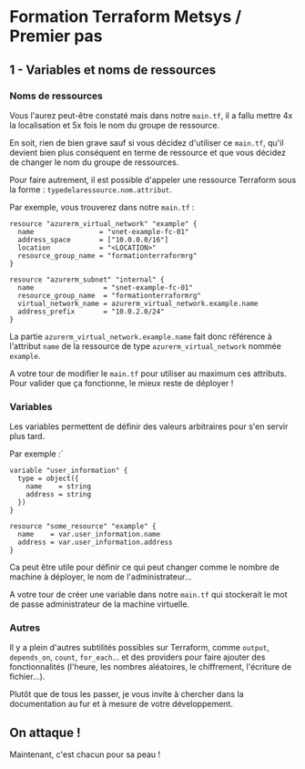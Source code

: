 # Formation Terraform Metsys / Premier pas

  

## 1 - Variables et noms de ressources

### Noms de ressources

Vous l'aurez peut-être constaté mais dans notre `main.tf`, il a fallu mettre 4x la localisation et 5x fois le nom du groupe de ressource.

En soit, rien de bien grave sauf si vous décidez d'utiliser ce `main.tf`, qu'il devient bien plus conséquent en terme de ressource et que vous décidez de changer le nom du groupe de ressources.

Pour faire autrement, il est possible d'appeler une ressource Terraform sous la forme : `typedelaressource.nom.attribut`.

Par exemple, vous trouverez dans notre `main.tf` :
```hcl
resource "azurerm_virtual_network" "example" {
  name                = "vnet-example-fc-01"
  address_space       = ["10.0.0.0/16"]
  location            = "<LOCATION>"
  resource_group_name = "formationterraformrg"
}

resource "azurerm_subnet" "internal" {
  name                 = "snet-example-fc-01"
  resource_group_name  = "formationterraformrg"
  virtual_network_name = azurerm_virtual_network.example.name
  address_prefix       = "10.0.2.0/24"
}
```

La partie `azurerm_virtual_network.example.name` fait donc référence à l'attribut `name` de la ressource de type `azurerm_virtual_network` nommée `example`.

A votre tour de modifier le `main.tf` pour utiliser au maximum ces attributs. Pour valider que ça fonctionne, le mieux reste de déployer !

### Variables

Les variables permettent de définir des valeurs arbitraires pour s'en servir plus tard.

Par exemple :`

```hcl
variable "user_information" {
  type = object({
    name    = string
    address = string
  })
}

resource "some_resource" "example" {
  name    = var.user_information.name
  address = var.user_information.address
}
```
Ca peut être utile pour définir ce qui peut changer comme le nombre de machine à déployer, le nom de l'administrateur...

A votre tour de créer une variable dans notre `main.tf` qui stockerait le mot de passe administrateur de la machine virtuelle.

### Autres

Il y a plein d'autres subtilités possibles sur Terraform, comme `output`, `depends_on`, `count`, `for_each`... et des providers pour faire ajouter des fonctionnalités (l'heure, les nombres aléatoires, le chiffrement, l'écriture de fichier...).

Plutôt que de tous les passer, je vous invite à chercher dans la documentation au fur et à mesure de votre développement.

## On attaque !

Maintenant, c'est chacun pour sa peau !